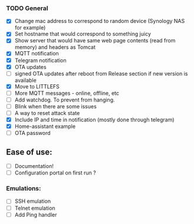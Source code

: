 ### TODO General

- [X] Change mac address to correspond to random device (Synology NAS for example)
- [X] Set hostname that would correspond to something juicy
- [X] Show server that would have same web page contents (read from memory) and headers as Tomcat 
- [X] MQTT notification
- [X] Telegram notification
- [X] OTA updates
- [ ] signed OTA updates after reboot from Release section if new version is available
- [X] Move to LITTLEFS
- [ ] More MQTT messages - online, offline, etc
- [ ] Add watchdog. To prevent from hanging.
- [ ] Blink when there are some issues
- [ ] A way to reset attack state
- [X] Include IP and time in notification (mostly done through telegram)
- [X] Home-assistant example 
- [ ] OTA password

## Ease of use:
- [ ] Documentation!
- [ ] Configuration portal on first run ? 

### Emulations:
- [ ] SSH emulation
- [ ] Telnet emulation
- [ ] Add Ping handler
